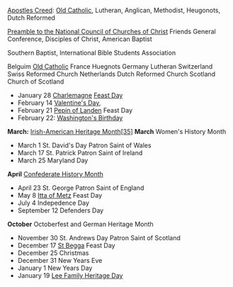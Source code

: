 [Apostles Creed](https://en.wikipedia.org/wiki/Apostles%27_Creed): [Old Catholic](https://en.wikipedia.org/wiki/Old_Catholic_Church), Lutheran, Anglican, Methodist, Heugonots, Dutch Reformed

 [Preamble to the National Council of Churches of Christ](https://en.wikipedia.org/wiki/National_Council_of_Churches) Friends General Conference, Disciples of Christ, American Baptist

 Southern Baptist, International Bible Students Association

Belguim [Old Catholic](https://en.wikipedia.org/wiki/Old_Catholic_Church)
France Huegnots
Germany Lutheran
Switzerland Swiss Reformed Church
Netherlands Dutch Reformed Church
Scotland Church of Scotland 


* January 28 [Charlemagne](https://en.wikipedia.org/wiki/Charlemagne) [Feast Day](https://www.traditioninaction.org/History/A02CharlemagneTribute.html)
* February 14 [Valentine's Day](https://en.wikipedia.org/wiki/Valentine%27s_Day "Valentine's Day"), 
* February 21 [Pepin of Landen](https://en.wikipedia.org/wiki/Pepin_of_Landen) Feast Day
* February 22: [Washington's Birthday](https://en.wikipedia.org/wiki/Presidents%27_Day)

 **March:**  [Irish-American Heritage Month](https://en.wikipedia.org/wiki/Irish-American_Heritage_Month "Irish-American Heritage Month")[[35]](https://en.wikipedia.org/wiki/List_of_observances_in_the_United_States_by_presidential_proclamation#cite_note-35)
**March** Women's History Month
* March 1 St. David's Day Patron Saint of Wales
* March 17 St. Patrick Patron Saint of Ireland
* March 25 Maryland Day

 **April** [Confederate History Month](https://en.wikipedia.org/wiki/Confederate_History_Month)
* April 23 St. George Patron Saint of England
* May 8 [Itta of Metz](https://en.wikipedia.org/wiki/Itta_of_Metz) Feast Day
* July 4 Indepedence Day
* September 12 Defenders Day

**October** Octoberfest and German Heritage Month
* November 30 St. Andrews Day Patron Saint of Scotland
* December 17 [St Begga](https://en.wikipedia.org/wiki/Begga) Feast Day
* December 25 Christmas
* December 31 New Years Eve
* January 1 New Years Day
* January 19 [Lee Family Heritage Day](https://en.wikipedia.org/wiki/Robert_E._Lee_Day)
